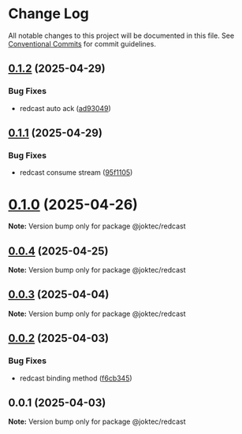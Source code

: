 # Change Log

All notable changes to this project will be documented in this file.
See [Conventional Commits](https://conventionalcommits.org) for commit guidelines.

## [0.1.2](https://github.com/joktec/joktec-monorepo/compare/@joktec/redcast@0.1.1...@joktec/redcast@0.1.2) (2025-04-29)


### Bug Fixes

* redcast auto ack ([ad93049](https://github.com/joktec/joktec-monorepo/commit/ad930494f84397b7fad73c6a872c94ab3e491811))





## [0.1.1](https://github.com/joktec/joktec-monorepo/compare/@joktec/redcast@0.1.0...@joktec/redcast@0.1.1) (2025-04-29)


### Bug Fixes

* redcast consume stream ([95f1105](https://github.com/joktec/joktec-monorepo/commit/95f1105542acbf686ed9f3b71cb912f809b37a52))





# [0.1.0](https://github.com/joktec/joktec-monorepo/compare/@joktec/redcast@0.0.4...@joktec/redcast@0.1.0) (2025-04-26)

**Note:** Version bump only for package @joktec/redcast





## [0.0.4](https://github.com/joktec/joktec-monorepo/compare/@joktec/redcast@0.0.3...@joktec/redcast@0.0.4) (2025-04-25)

**Note:** Version bump only for package @joktec/redcast





## [0.0.3](https://github.com/joktec/joktec-monorepo/compare/@joktec/redcast@0.0.2...@joktec/redcast@0.0.3) (2025-04-04)

**Note:** Version bump only for package @joktec/redcast





## [0.0.2](https://github.com/joktec/joktec-monorepo/compare/@joktec/redcast@0.0.1...@joktec/redcast@0.0.2) (2025-04-03)


### Bug Fixes

* redcast binding method ([f6cb345](https://github.com/joktec/joktec-monorepo/commit/f6cb3453b678d4fcaabfb5f059ff6b239380441e))





## 0.0.1 (2025-04-03)

**Note:** Version bump only for package @joktec/redcast
